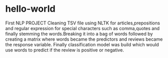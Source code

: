 # hello-world
First NLP PROJECT
Cleaning TSV file using NLTK for articles,prepositions and regular expression for special characters such as comma,quotes and finally stemming the words.Breaking it into a bag of words followed by creating a matrix where words became the predictors and reviews became the response variable.
Finally classification model was build which would use words to predict if the review is positive or negative.
